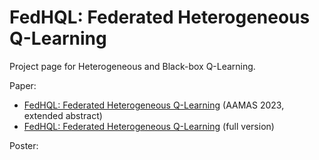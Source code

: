 # FedHQL: Federated Heterogeneous Q-Learning
Project page for Heterogeneous and Black-box Q-Learning.

Paper:
- [FedHQL: Federated Heterogeneous Q-Learning](https://dl.acm.org/doi/10.5555/3545946.3599086) (AAMAS 2023, extended abstract)
- [FedHQL: Federated Heterogeneous Q-Learning](https://arxiv.org/abs/2301.11135) (full version)

Poster: 
